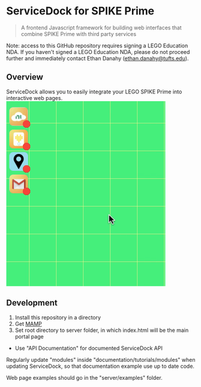 # ServiceDock for SPIKE Prime

> A frontend Javascript framework for building web interfaces that combine SPIKE Prime with third party services

Note: access to this GitHub repository requires signing a LEGO Education NDA. If you haven't signed a LEGO Education NDA, please do not proceed further and immediately contact Ethan Danahy (ethan.danahy@tufts.edu).

## Overview

ServiceDock allows you to easily integrate your LEGO SPIKE Prime into interactive web pages. 
![Demonstration](./jsdocTemplate/images/servicedockDemo.gif)

## Development
1)  Install this repository in a directory
2) Get [MAMP](https://www.mamp.info)
3)  Set root directory to server folder, in which index.html will be the main portal page
- Use "API Documentation" for documented ServiceDock API

Regularly update "modules" inside "documentation/tutorials/modules" when updating ServiceDock, so that documentation example use up to date code.

Web page examples should go in the "server/examples" folder.
